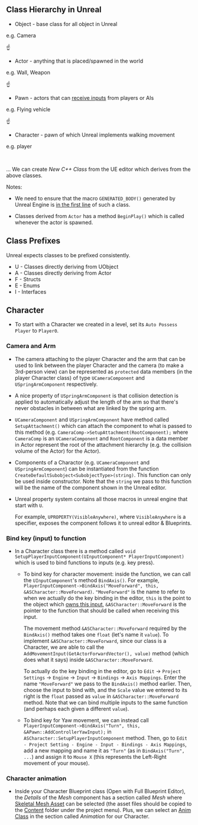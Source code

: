 ## Class Hierarchy in Unreal

- Object - base class for all object in Unreal

e.g. Camera

☝️

- Actor - anything that is placed/spawned in the world

e.g. Wall, Weapon

☝️

- Pawn - actors that can <ins>receive inputs</ins> from players or AIs

e.g. Flying vehicle

☝️

 - Character - pawn of which Unreal implements walking movement

e.g. player

<br>

... We can create *New C++ Class* from the UE editor which derives from the above classes.

Notes:

- We need to ensure that the macro `GENERATED_BODY()` generated by Unreal Engine is <ins>in the first line</ins> of such a class.

- Classes derived from `Actor` has a method `BeginPlay()` which is called whenever the actor is spawned.

## Class Prefixes

Unreal expects classes to be prefixed consistently.

- U - Classes directly deriving from UObject
- A - Classes directly deriving from Actor
- F - Structs
- E - Enums
- I - Interfaces

## Character

- To start with a Character we created in a level, set its `Auto Possess Player` to `Player0`.

### Camera and Arm

- The camera attaching to the player Character and the arm that can be used to link between the player Character and the camera (to make a 3rd-person view) can be represented as `protected` data members (in the player Character class) of type `UCameraComponent` and `USpringArmComponent` respectively.

- A nice property of `USpringArmComponent` is that collision detection is applied to automatically adjust the length of the arm so that there's never obstacles in between what are linked by the spring arm.

- `UCameraComponent` and `USpringArmComponent` have method called `SetupAttachment()` which can attach the component to what is passed to this method (e.g. `CameraComp->SetupAttachment(RootComponent);` where `CameraComp` is an `UCameraComponent` and `RootComponent` is a data member in Actor represent the root of the attachment hierarchy (e.g. the collision volume of the Actor) for the Actor).

- Components of a Charactor (e.g. `UCameraComponent` and `USpringArmComponent`) can be instantiated from the function `CreateDefaultSubobject<SubobjectType>(string)`. This function can only be used inside constructor. Note that the `string` we pass to this function will be the name of the component shown in the Unreal editor.

- Unreal property system contains all those macros in unreal engine that start with `U`.

  For example, `UPROPERTY(VisibleAnywhere)`, where `VisibleAnywhere` is a specifier, exposes the component follows it to unreal editor & Blueprints.

### Bind key (input) to function

- In a Character class there is a method called `void SetupPlayerInputComponent(UInputComponent* PlayerInputComponent)` which is used to bind functions to inputs (e.g. key press).

  - To bind key for character movement: inside the function, we can call the `UInputComponent`'s method `BindAxis()`. For example, `PlayerInputComponent->BindAxis("MoveForward", this, &ASCharacter::MoveForward)`. `"MoveForward"` is the name to refer to when we actually do the key binding in the editor, `this` is the point to the object which <ins>owns this input</ins>, `&ASCharacter::MoveForward` is the pointer to the function that should be called when receiving this input.
  
    The movement method `&ASCharacter::MoveForward` required by the `BindAxis()` method takes one `float` (let's name it `value`). To implement `&ASCharacter::MoveForward`, since our class is a Character, we are able to call the `AddMovementInput(GetActorForwardVector(), value)` method (which does what it says) inside `&ASCharacter::MoveForward`.
    
    To actually do the key binding in the editor, go to `Edit` -> `Project Settings` -> `Engine` -> `Input` -> `Bindings` -> `Axis Mappings`. Enter the name `"MoveForward"` we pass to the `BindAxis()` method earlier. Then, choose the input to bind with, and the `Scale` value we entered to its right is the `float` passed as `value` in `&ASCharacter::MoveForward` method. Note that we can bind multiple inputs to the same function (and perhaps each given a different `value`).
    
  - To bind key for Yaw movement, we can instead call `PlayerInputComponent->BindAxis("Turn", this, &APawn::AddControllerYawInput);` in `ASCharacter::SetupPlayerInputComponent` method. Then, go to `Edit - Project Setting - Engine - Input - Bindings - Axis Mappings`, add a new mapping and name it as `"Turn"` (as in `BindAxis("Turn", ...`) and assign it to `Mouse X` (this represents the Left-Right movement of your mouse).

### Character animation

- Inside your Character Blueprint class (Open with Full Blueprint Editor), the *Details* of the *Mesh* component has a section called *Mesh* where <ins>Skeletal Mesh Asset</ins> can be selected (the asset files should be copied to the <ins>Content</ins> folder under the project menu). Plus, we can select an <ins>Anim Class</ins> in the section called *Animation* for our Character.
